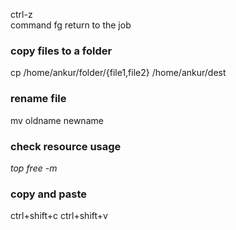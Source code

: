 ctrl-z  
command fg return to the job  
### copy files to a folder  
cp /home/ankur/folder/{file1,file2} /home/ankur/dest  
### rename file  
mv oldname newname  

### check resource usage  
*top* *free -m*  
### copy and paste  
ctrl+shift+c ctrl+shift+v
